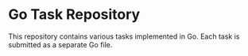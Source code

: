 # Go Task Repository

This repository contains various tasks implemented in Go. Each task is submitted as a separate Go file.
